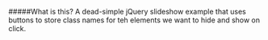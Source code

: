 
#####What is this?
A dead-simple jQuery slideshow example that uses buttons to store class names for teh elements we want to hide and show on click.